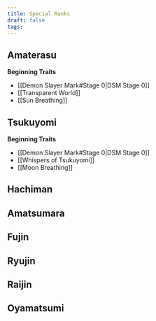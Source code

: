 ```yaml
---
title: Special Ranks
draft: false
tags:
---
```



## Amaterasu


**Beginning Traits**
- [[Demon Slayer Mark#Stage 0|DSM Stage 0]]
- [[Transparent World]]
- [[Sun Breathing]]

## Tsukuyomi


**Beginning Traits**
- [[Demon Slayer Mark#Stage 0|DSM Stage 0]]
- [[Whispers of Tsukuyomi]]
- [[Moon Breathing]]

## Hachiman

## Amatsumara

## Fujin

## Ryujin

## Raijin

## Oyamatsumi

